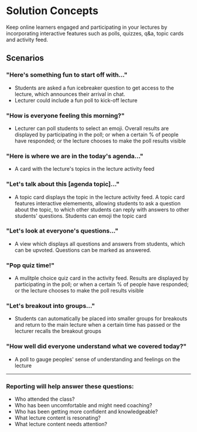 # Solution Concepts
Keep online learners engaged and participating in your lectures by incorporating interactive features such as polls, quizzes, q&a, topic cards and activity feed.

## Scenarios

### "Here's something fun to start off with..."
* Students are asked a fun icebreaker question to get access to the lecture, which announces their arrival in chat.
* Lecturer could include a fun poll to kick-off lecture

### "How is everyone feeling this morning?"
* Lecturer can poll students to select an emoji. Overall results are displayed by participating in the poll; or when a certain % of people have responded; or the lecture chooses to make the poll results visible

### "Here is where we are in the today's agenda..."
* A card with the lecture's topics in the lecture activity feed

### "Let's talk about this [agenda topic]..."
* A topic card displays the topic in the lecture activity feed.  A topic card features interactive elemements, allowing students to ask a question about the topic, to which other students can reply with answers to other students' questions. Students can emoji the topic card

### "Let's look at everyone's questions..."
* A view which displays all questions and answers from students, which can be upvoted. Questions can be marked as answered.

### "Pop quiz time!"
* A mulitple choice quiz card in the activity feed. Results are displayed by participating in the poll; or when a certain % of people have responded; or the lecture chooses to make the poll results visible

### "Let's breakout into groups..."
* Students can automatically be placed into smaller groups for breakouts and return to the main lecture when a certain time has passed or the lecturer recalls the breakout groups

### "How well did everyone understand what we covered today?"
* A poll to gauge peoples' sense of understanding and feelings on the lecture

---

### Reporting will help answer these questions:
* Who attended the class?
* Who has been uncomfortable and might need coaching?
* Who has been getting more confident and knowledgeable?
* What lecture content is resonating?
* What lecture content needs attention?